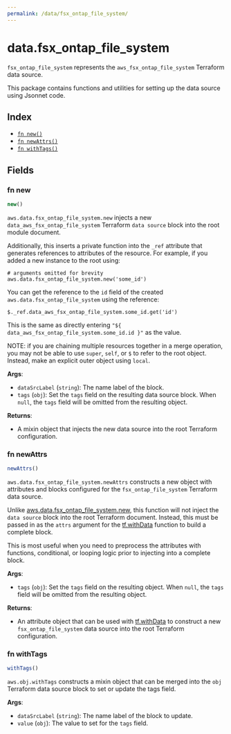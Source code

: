 ```yaml
---
permalink: /data/fsx_ontap_file_system/
---
```


# data.fsx_ontap_file_system

`fsx_ontap_file_system` represents the `aws_fsx_ontap_file_system` Terraform data source.



This package contains functions and utilities for setting up the data source using Jsonnet code.


## Index

* [`fn new()`](#fn-new)
* [`fn newAttrs()`](#fn-newattrs)
* [`fn withTags()`](#fn-withtags)

## Fields

### fn new

```ts
new()
```


`aws.data.fsx_ontap_file_system.new` injects a new `data_aws_fsx_ontap_file_system` Terraform `data source`
block into the root module document.

Additionally, this inserts a private function into the `_ref` attribute that generates references to attributes of the
resource. For example, if you added a new instance to the root using:

    # arguments omitted for brevity
    aws.data.fsx_ontap_file_system.new('some_id')

You can get the reference to the `id` field of the created `aws.data.fsx_ontap_file_system` using the reference:

    $._ref.data_aws_fsx_ontap_file_system.some_id.get('id')

This is the same as directly entering `"${ data_aws_fsx_ontap_file_system.some_id.id }"` as the value.

NOTE: if you are chaining multiple resources together in a merge operation, you may not be able to use `super`, `self`,
or `$` to refer to the root object. Instead, make an explicit outer object using `local`.

**Args**:
  - `dataSrcLabel` (`string`): The name label of the block.
  - `tags` (`obj`): Set the `tags` field on the resulting data source block. When `null`, the `tags` field will be omitted from the resulting object.

**Returns**:
- A mixin object that injects the new data source into the root Terraform configuration.


### fn newAttrs

```ts
newAttrs()
```


`aws.data.fsx_ontap_file_system.newAttrs` constructs a new object with attributes and blocks configured for the `fsx_ontap_file_system`
Terraform data source.

Unlike [aws.data.fsx_ontap_file_system.new](#fn-new), this function will not inject the `data source`
block into the root Terraform document. Instead, this must be passed in as the `attrs` argument for the
[tf.withData](https://github.com/tf-libsonnet/core/tree/main/docs#fn-withdata) function to build a complete block.

This is most useful when you need to preprocess the attributes with functions, conditional, or looping logic prior to
injecting into a complete block.

**Args**:
  - `tags` (`obj`): Set the `tags` field on the resulting object. When `null`, the `tags` field will be omitted from the resulting object.

**Returns**:
  - An attribute object that can be used with [tf.withData](https://github.com/tf-libsonnet/core/tree/main/docs#fn-withdata) to construct a new `fsx_ontap_file_system` data source into the root Terraform configuration.


### fn withTags

```ts
withTags()
```

`aws.obj.withTags` constructs a mixin object that can be merged into the `obj`
Terraform data source block to set or update the tags field.



**Args**:
  - `dataSrcLabel` (`string`): The name label of the block to update.
  - `value` (`obj`): The value to set for the `tags` field.
